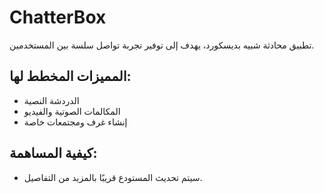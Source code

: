 # ChatterBox

تطبيق محادثة شبيه بديسكورد، يهدف إلى توفير تجربة تواصل سلسة بين المستخدمين.

## المميزات المخطط لها:
- الدردشة النصية
- المكالمات الصوتية والفيديو
- إنشاء غرف ومجتمعات خاصة

## كيفية المساهمة:
- سيتم تحديث المستودع قريبًا بالمزيد من التفاصيل.
